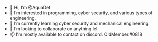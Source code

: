 - 👋 Hi, I’m @AquaDef
- 👀 I’m interested in programming, cyber security, and various types of engineering.
- 🌱 I’m currently learning cyber security and mechanical engineering.
- 💞️ I’m looking to collaborate on anything lel
- 📫 I'm mostly available to contact on discord. OldMember.#0818

